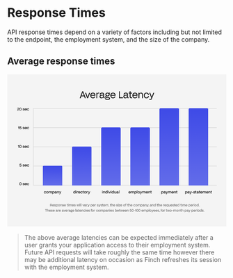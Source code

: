 # Response Times

API response times depend on a variety of factors including but not limited to the endpoint, the employment system, and the size of the company. 

## Average response times

<!--
focus: false
-->
![](../../assets/images/responseTimes.png)

<!-- theme: info -->
> The above average latencies can be expected immediately after a user grants your application access to their employment system. Future API requests will take roughly the same time however there may be additional latency on occasion as Finch refreshes its session with the employment system.
